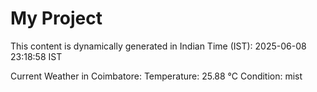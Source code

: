 # My Project

This content is dynamically generated in Indian Time (IST): 2025-06-08 23:18:58 IST


Current Weather in Coimbatore:
Temperature: 25.88 °C
Condition: mist
